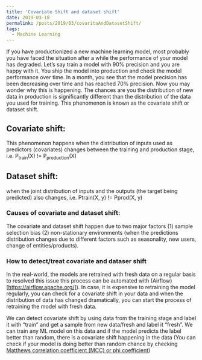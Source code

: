 ```yaml
---
title: 'Covariate Shift and dataset shift'
date: 2019-03-18
permalink: /posts/2019/03/covaritaAndDatasetShift/
tags:
  - Machine Learning
---
```


If you have productionized a new machine learning model, most probably you have faced the situation after a while the performance of your model has degraded. Let’s say train a model with 90% precision and you are happy with it. You ship the model into production and check the model performance over time. In a month, you see that the model precision has been decreasing over time and has reached 70% precision. Now you may wonder why this is happening. The chances are you the distribution of new data in production is significantly different than the distribution of the data you used for training. This phenomenon is known as the covariate shift or dataset shift.

## Covariate shift: 
This phenomenon happens when the distribution of inputs used as predictors (covariates) changes between the training and production stage, i.e. P<sub>train</sub>(X) != P<sub>production</sub>(X)

## Dataset shift: 
when the joint distribution of inputs and the outputs (the target being predicted) also changes, i.e. Ptrain(X, y) != Pprod(X, y)



### Causes of covariate and dataset shift: 
The covariate and dataset shift happen due to two major factors 
(1) sample selection bias 
(2) non-stationary environments (when the predictions distribution changes due to different factors such as seasonality, new users, change of entities/products).

### How to detect/treat covariate and dataser shift
In the real-world, the models are retrained with fresh data on a regular basis to resolved this issue this process can be automated with (Airflow) [https://airflow.apache.org/]).
In case, it is expensive to retraining the model regularly, you can check for a covariate shift in your data and when the distribution of data has changed dramatically, you can start the process of retraining the model with fresh data. 

We can detect covariate shift by using data from the training stage and label it with “train” and get a sample from new data/fresh and label it “fresh”. We can train any ML model on this data and if the model predicts the label better than random, there is a covariate shift happening in the data (You can check if your model is doing better than random chance by checking [Matthews correlation coefficient (MCC) or phi coefficient](https://en.wikipedia.org/wiki/Matthews_correlation_coefficient))

